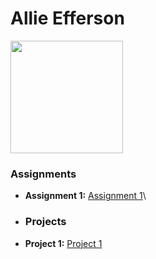 # Allie Efferson
<img src=".\Desktop\Workspace\AllieEfferson.jpeg" style="width:180px"/>

### Assignments 
- **Assignment 1:** [Assignment 1](./Desktop/Workspace/Practice_HTML/Index.html)\
- ### Projects 
- **Project 1:** [Project 1](./Assignments/Assignment_Html.pdf)
